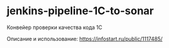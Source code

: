 # jenkins-pipeline-1C-to-sonar

Конвейер проверки качества кода 1C

Описание и использование: https://infostart.ru/public/1117485/
